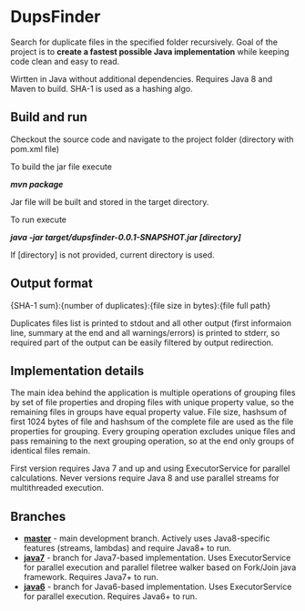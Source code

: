 DupsFinder
==========

Search for duplicate files in the specified folder recursively. Goal of the project is to **create a fastest possible Java implementation** while keeping code clean and easy to read. 

Wirtten in Java without additional dependencies. Requires Java 8 and Maven to build. SHA-1 is used as a hashing algo.

Build and run
-------------

Checkout the source code and navigate to the project folder (directory with pom.xml file)

To build the jar file execute

***mvn package***

Jar file will be built and stored in the target directory.

To run execute

***java -jar target/dupsfinder-0.0.1-SNAPSHOT.jar [directory]***

If [directory] is not provided, current directory is used.

Output format
-------------

{SHA-1 sum}:{number of duplicates}:{file size in bytes}:{file full path}

Duplicates files list is printed to stdout and all other output (first informaion line, summary at the end and all warnings/errors) is printed to stderr, so required part of the output can be easily filtered by output redirection.

Implementation details
----------------------

The main idea behind the application is multiple operations of grouping files by set of file properties and droping files with unique property value, so the remaining files in groups have equal property value. File size, hashsum of first 1024 bytes of file and hashsum of the complete file are used as the file properties for grouping. Every grouping operation excludes unique files and pass remaining to the next grouping operation, so at the end only groups of identical files remain.

First version requires Java 7 and up and using ExecutorService for parallel calculations. Never versions require Java 8 and use parallel streams for multithreaded execution.

Branches
--------
* [**master**](https://github.com/ava1ar/DupsFinder/tree/master) - main development branch. Actively uses Java8-specific features (streams, lambdas) and require Java8+ to run.
* [**java7**](https://github.com/ava1ar/DupsFinder/tree/java7) - branch for Java7-based implementation. Uses ExecutorService for parallel execution and parallel filetree walker based on Fork/Join java framework. Requires Java7+ to run.
* [**java6**](https://github.com/ava1ar/DupsFinder/tree/java6) - branch for Java6-based implementation. Uses ExecutorService for parallel execution. Requires Java6+ to run.
